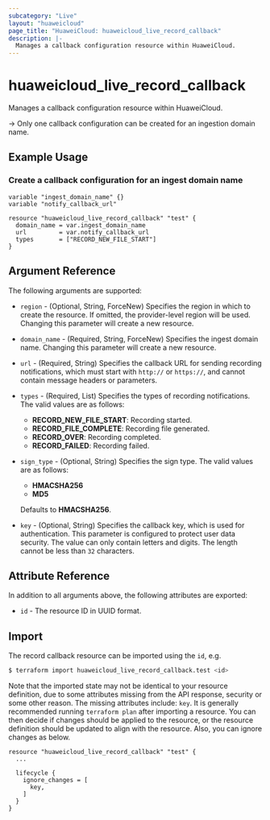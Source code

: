 ```yaml
---
subcategory: "Live"
layout: "huaweicloud"
page_title: "HuaweiCloud: huaweicloud_live_record_callback"
description: |-
  Manages a callback configuration resource within HuaweiCloud.
---
```


# huaweicloud_live_record_callback

Manages a callback configuration resource within HuaweiCloud.

-> Only one callback configuration can be created for an ingestion domain name.

## Example Usage

### Create a callback configuration for an ingest domain name

```hcl
variable "ingest_domain_name" {}
variable "notify_callback_url"

resource "huaweicloud_live_record_callback" "test" {
  domain_name = var.ingest_domain_name
  url         = var.notify_callback_url
  types       = ["RECORD_NEW_FILE_START"]
}
```

## Argument Reference

The following arguments are supported:

* `region` - (Optional, String, ForceNew) Specifies the region in which to create the resource.
If omitted, the provider-level region will be used. Changing this parameter will create a new resource.

* `domain_name` - (Required, String, ForceNew) Specifies the ingest domain name.
Changing this parameter will create a new resource.

* `url` - (Required, String) Specifies the callback URL for sending recording notifications, which must start with
`http://` or `https://`, and cannot contain message headers or parameters.

* `types` - (Required, List) Specifies the types of recording notifications.
  The valid values are as follows:
  + **RECORD_NEW_FILE_START**: Recording started.
  + **RECORD_FILE_COMPLETE**: Recording file generated.
  + **RECORD_OVER**: Recording completed.
  + **RECORD_FAILED**: Recording failed.

* `sign_type` - (Optional, String) Specifies the sign type.
  The valid values are as follows:
  + **HMACSHA256**
  + **MD5**

  Defaults to **HMACSHA256**.

* `key` - (Optional, String) Specifies the callback key, which is used for authentication. This parameter is configured
  to protect user data security. The value can only contain letters and digits.
  The length cannot be less than `32` characters.

## Attribute Reference

In addition to all arguments above, the following attributes are exported:

* `id` - The resource ID in UUID format.

## Import

The record callback resource can be imported using the `id`, e.g.

```bash
$ terraform import huaweicloud_live_record_callback.test <id>
```

Note that the imported state may not be identical to your resource definition, due to some attributes missing from the
API response, security or some other reason. The missing attributes include: `key`.
It is generally recommended running `terraform plan` after importing a resource.
You can then decide if changes should be applied to the resource, or the resource definition should be updated to align
with the resource. Also, you can ignore changes as below.

```hcl
resource "huaweicloud_live_record_callback" "test" {
  ...
  
  lifecycle {
    ignore_changes = [
      key,
    ]
  }
}
```
